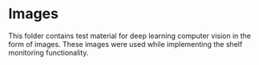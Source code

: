 # Images

This folder contains test material for deep learning computer vision in the form of images. These images were used while implementing the shelf monitoring functionality.
